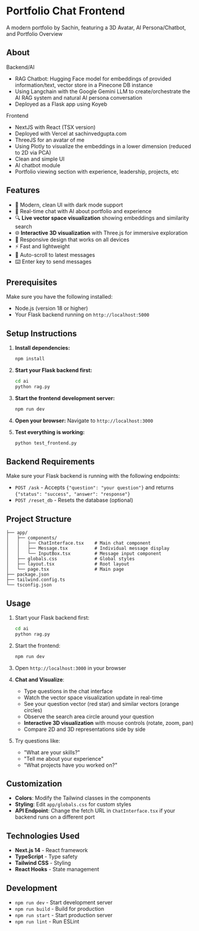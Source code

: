 # Portfolio Chat Frontend

A modern portfolio by Sachin, featuring a 3D Avatar, AI Persona/Chatbot, and Portfolio Overview

## About

Backend/AI
- RAG Chatbot: Hugging Face model for embeddings of provided information/text, vector store in a Pinecone DB instance
- Using Langchain with the Google Gemini LLM to create/orchestrate the AI RAG system and natural AI persona conversation
- Deployed as a Flask app using Koyeb

Frontend
- NextJS with React (TSX version)
- Deployed with Vercel at sachinvedgupta.com
- ThreeJS for an avatar of me
- Using Plotly to visualize the embeddings in a lower dimension (reduced to 2D via PCA)
- Clean and simple UI
- AI chatbot module
- Portfolio viewing section with experience, leadership, projects, etc



## Features

- 🎨 Modern, clean UI with dark mode support
- 💬 Real-time chat with AI about portfolio and experience
- 🔍 **Live vector space visualization** showing embeddings and similarity search
- 🌐 **Interactive 3D visualization** with Three.js for immersive exploration
- 📱 Responsive design that works on all devices
- ⚡ Fast and lightweight
- 🔄 Auto-scroll to latest messages
- ⌨️ Enter key to send messages

## Prerequisites

Make sure you have the following installed:

- Node.js (version 18 or higher)
- Your Flask backend running on `http://localhost:5000`

## Setup Instructions

1. **Install dependencies:**

   ```bash
   npm install
   ```

2. **Start your Flask backend first:**

   ```bash
   cd ai
   python rag.py
   ```

3. **Start the frontend development server:**

   ```bash
   npm run dev
   ```

4. **Open your browser:**
   Navigate to `http://localhost:3000`

5. **Test everything is working:**

   ```bash
   python test_frontend.py
   ```

## Backend Requirements

Make sure your Flask backend is running with the following endpoints:

- `POST /ask` - Accepts `{"question": "your question"}` and returns `{"status": "success", "answer": "response"}`
- `POST /reset_db` - Resets the database (optional)

## Project Structure

```
├── app/
│   ├── components/
│   │   ├── ChatInterface.tsx    # Main chat component
│   │   ├── Message.tsx          # Individual message display
│   │   └── InputBox.tsx         # Message input component
│   ├── globals.css              # Global styles
│   ├── layout.tsx               # Root layout
│   └── page.tsx                 # Main page
├── package.json
├── tailwind.config.ts
└── tsconfig.json
```

## Usage

1. Start your Flask backend first:

   ```bash
   cd ai
   python rag.py
   ```

2. Start the frontend:

   ```bash
   npm run dev
   ```

3. Open `http://localhost:3000` in your browser

4. **Chat and Visualize**:

   - Type questions in the chat interface
   - Watch the vector space visualization update in real-time
   - See your question vector (red star) and similar vectors (orange circles)
   - Observe the search area circle around your question
   - **Interactive 3D visualization** with mouse controls (rotate, zoom, pan)
   - Compare 2D and 3D representations side by side

5. Try questions like:
   - "What are your skills?"
   - "Tell me about your experience"
   - "What projects have you worked on?"

## Customization

- **Colors**: Modify the Tailwind classes in the components
- **Styling**: Edit `app/globals.css` for custom styles
- **API Endpoint**: Change the fetch URL in `ChatInterface.tsx` if your backend runs on a different port

## Technologies Used

- **Next.js 14** - React framework
- **TypeScript** - Type safety
- **Tailwind CSS** - Styling
- **React Hooks** - State management

## Development

- `npm run dev` - Start development server
- `npm run build` - Build for production
- `npm run start` - Start production server
- `npm run lint` - Run ESLint
